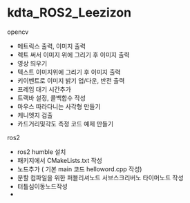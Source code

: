 # kdta_ROS2_Leezizon

opencv
-   메트릭스 출력, 이미지 출력
-   렉트 써서 이미지 위에 그리기 후 이미지 출력
-   영상 띄우기
-   텍스트 이미지위에 그리기 후 이미지 출력
-   키이벤트로 이미지 밝기 업/다운, 반전 출력
-   프레임 대기 시간추가
-   트랙바 설정, 콜백함수 작성
-   마우스 따라다니는 사각형 만들기
-   케니엣지 검출
-   카드거리및각도 측정 코드 예제 만들기 

ros2
- ros2 humble 설치
- 패키지에서 CMakeLists.txt 작성
- 노드추가 ( 기본 main 코드 helloword.cpp 작성)
- 분할 컴파일을 위한 퍼블리셔노드 서브스크리버노 타이머노드 작성
- 터틀심이동노드작성
- 
